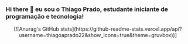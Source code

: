 ### Hi there 👋 eu sou o Thiago Prado, estudante iniciante de programação e tecnologia!
<div align="center">
  [![Anurag's GitHub stats](https://github-readme-stats.vercel.app/api?username=thiagoaprado22&show_icons=true&theme=gruvbox))]
  
</div>
